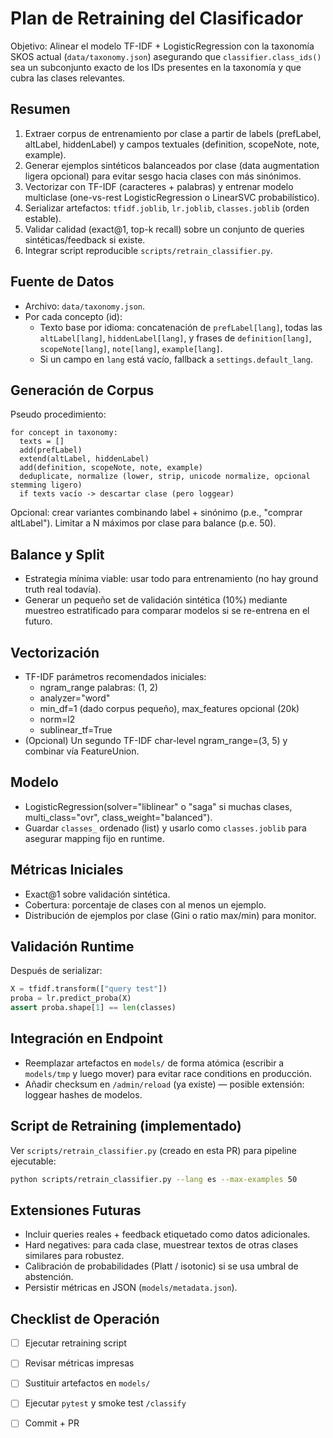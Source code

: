 # Plan de Retraining del Clasificador

Objetivo: Alinear el modelo TF-IDF + LogisticRegression con la taxonomía SKOS actual (`data/taxonomy.json`) asegurando que `classifier.class_ids()` sea un subconjunto exacto de los IDs presentes en la taxonomía y que cubra las clases relevantes.

## Resumen

1. Extraer corpus de entrenamiento por clase a partir de labels (prefLabel, altLabel, hiddenLabel) y campos textuales (definition, scopeNote, note, example).
2. Generar ejemplos sintéticos balanceados por clase (data augmentation ligera opcional) para evitar sesgo hacia clases con más sinónimos.
3. Vectorizar con TF-IDF (caracteres + palabras) y entrenar modelo multiclase (one-vs-rest LogisticRegression o LinearSVC probabilístico).
4. Serializar artefactos: `tfidf.joblib`, `lr.joblib`, `classes.joblib` (orden estable).
5. Validar calidad (exact@1, top-k recall) sobre un conjunto de queries sintéticas/feedback si existe.
6. Integrar script reproducible `scripts/retrain_classifier.py`.

## Fuente de Datos

- Archivo: `data/taxonomy.json`.
- Por cada concepto (id):
  - Texto base por idioma: concatenación de `prefLabel[lang]`, todas las `altLabel[lang]`, `hiddenLabel[lang]`, y frases de `definition[lang]`, `scopeNote[lang]`, `note[lang]`, `example[lang]`.
  - Si un campo en `lang` está vacío, fallback a `settings.default_lang`.

## Generación de Corpus

Pseudo procedimiento:

```text
for concept in taxonomy:
  texts = []
  add(prefLabel)
  extend(altLabel, hiddenLabel)
  add(definition, scopeNote, note, example)
  deduplicate, normalize (lower, strip, unicode normalize, opcional stemming ligero)
  if texts vacío -> descartar clase (pero loggear)
```

Opcional: crear variantes combinando label + sinónimo (p.e., "comprar altLabel"). Limitar a N máximos por clase para balance (p.e. 50).

## Balance y Split

- Estrategia mínima viable: usar todo para entrenamiento (no hay ground truth real todavía).
- Generar un pequeño set de validación sintética (10%) mediante muestreo estratificado para comparar modelos si se re-entrena en el futuro.

## Vectorización

- TF-IDF parámetros recomendados iniciales:
  - ngram_range palabras: (1, 2)
  - analyzer="word"
  - min_df=1 (dado corpus pequeño), max_features opcional (20k)
  - norm=l2
  - sublinear_tf=True
- (Opcional) Un segundo TF-IDF char-level ngram_range=(3, 5) y combinar vía FeatureUnion.

## Modelo

- LogisticRegression(solver="liblinear" o "saga" si muchas clases, multi_class="ovr", class_weight="balanced").
- Guardar `classes_` ordenado (list) y usarlo como `classes.joblib` para asegurar mapping fijo en runtime.

## Métricas Iniciales

- Exact@1 sobre validación sintética.
- Cobertura: porcentaje de clases con al menos un ejemplo.
- Distribución de ejemplos por clase (Gini o ratio max/min) para monitor.

## Validación Runtime

Después de serializar:

```python
X = tfidf.transform(["query test"])
proba = lr.predict_proba(X)
assert proba.shape[1] == len(classes)
```

## Integración en Endpoint

- Reemplazar artefactos en `models/` de forma atómica (escribir a `models/tmp` y luego mover) para evitar race conditions en producción.
- Añadir checksum en `/admin/reload` (ya existe) — posible extensión: loggear hashes de modelos.

## Script de Retraining (implementado)

Ver `scripts/retrain_classifier.py` (creado en esta PR) para pipeline ejecutable:

```bash
python scripts/retrain_classifier.py --lang es --max-examples 50
```

## Extensiones Futuras

- Incluir queries reales + feedback etiquetado como datos adicionales.
- Hard negatives: para cada clase, muestrear textos de otras clases similares para robustez.
- Calibración de probabilidades (Platt / isotonic) si se usa umbral de abstención.
- Persistir métricas en JSON (`models/metadata.json`).

## Checklist de Operación

- [ ] Ejecutar retraining script
- [ ] Revisar métricas impresas
- [ ] Sustituir artefactos en `models/`
- [ ] Ejecutar `pytest` y smoke test `/classify`
- [ ] Commit + PR

